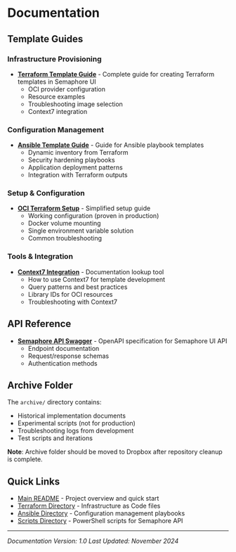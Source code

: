 # Documentation

## Template Guides

### Infrastructure Provisioning
- **[Terraform Template Guide](semaphore-terraform-template.md)** - Complete guide for creating Terraform templates in Semaphore UI
  - OCI provider configuration
  - Resource examples
  - Troubleshooting image selection
  - Context7 integration

### Configuration Management  
- **[Ansible Template Guide](semaphore-ansible-template.md)** - Guide for Ansible playbook templates
  - Dynamic inventory from Terraform
  - Security hardening playbooks
  - Application deployment patterns
  - Integration with Terraform outputs

### Setup & Configuration
- **[OCI Terraform Setup](oci-terraform-setup.md)** - Simplified setup guide
  - Working configuration (proven in production)
  - Docker volume mounting
  - Single environment variable solution
  - Common troubleshooting

### Tools & Integration
- **[Context7 Integration](context7-integration.md)** - Documentation lookup tool
  - How to use Context7 for template development
  - Query patterns and best practices
  - Library IDs for OCI resources
  - Troubleshooting with Context7

## API Reference
- **[Semaphore API Swagger](semaphoreui-swagger.yml)** - OpenAPI specification for Semaphore UI API
  - Endpoint documentation
  - Request/response schemas
  - Authentication methods

## Archive Folder
The `archive/` directory contains:
- Historical implementation documents
- Experimental scripts (not for production)
- Troubleshooting logs from development
- Test scripts and iterations

**Note**: Archive folder should be moved to Dropbox after repository cleanup is complete.

## Quick Links

- [Main README](../README.md) - Project overview and quick start
- [Terraform Directory](../terraform/) - Infrastructure as Code files
- [Ansible Directory](../ansible/) - Configuration management playbooks
- [Scripts Directory](../scripts/) - PowerShell scripts for Semaphore API

---

*Documentation Version: 1.0*
*Last Updated: November 2024*
